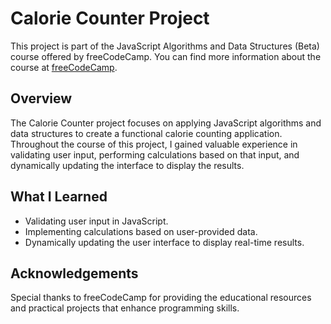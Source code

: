 # Calorie Counter Project

This project is part of the JavaScript Algorithms and Data Structures (Beta) course offered by freeCodeCamp. You can find more information about the course at [freeCodeCamp](https://www.freecodecamp.org/).

## Overview

The Calorie Counter project focuses on applying JavaScript algorithms and data structures to create a functional calorie counting application. Throughout the course of this project, I gained valuable experience in validating user input, performing calculations based on that input, and dynamically updating the interface to display the results.

## What I Learned

- Validating user input in JavaScript.
- Implementing calculations based on user-provided data.
- Dynamically updating the user interface to display real-time results.

## Acknowledgements

Special thanks to freeCodeCamp for providing the educational resources and practical projects that enhance programming skills.
